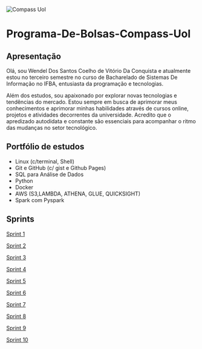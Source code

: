 ![Compass Uol](https://i.imgur.com/BTAqo7j.jpeg)
# Programa-De-Bolsas-Compass-Uol
 
## Apresentação

Olá, sou Wendel Dos Santos Coelho de Vitório Da Conquista e atualmente estou no terceiro semestre no curso de Bacharelado de Sistemas De Informação no IFBA, entusiasta da programação e tecnologias.

Além dos estudos, sou apaixonado por explorar novas tecnologias e tendências do mercado. Estou sempre em busca de aprimorar meus conhecimentos e aprimorar minhas habilidades através de cursos online, projetos e atividades decorrentes da universidade. Acredito que o apredizado autodidata e constante são essenciais para acompanhar o ritmo das mudanças no setor tecnológico.

## Portfólio de estudos

- Linux (c/terminal, Shell)
- Git e GitHub (c/ gist e Github Pages)
- SQL para Análise de Dados
- Python
- Docker
- AWS (S3,LAMBDA, ATHENA, GLUE, QUICKSIGHT)
- Spark com Pyspark

## Sprints

[Sprint 1](https://github.com/WendeldsCoelho/Programa-De-Bolsas-Compass-Uol/tree/main/Sprint_1)

[Sprint 2](https://github.com/WendeldsCoelho/Programa-De-Bolsas-Compass-Uol/tree/main/Sprint_2)

[Sprint 3](https://github.com/WendeldsCoelho/Programa-De-Bolsas-Compass-Uol/tree/main/Sprint_3)

[Sprint 4](https://github.com/WendeldsCoelho/Programa-De-Bolsas-Compass-Uol/tree/main/Sprint_4)

[Sprint 5](https://github.com/WendeldsCoelho/Programa-De-Bolsas-Compass-Uol/tree/main/Sprint_5)

[Sprint 6](https://github.com/WendeldsCoelho/Programa-De-Bolsas-Compass-Uol/tree/main/Sprint_6)

[Sprint 7](https://github.com/WendeldsCoelho/Programa-De-Bolsas-Compass-Uol/tree/main/Sprint_7)

[Sprint 8](https://github.com/WendeldsCoelho/Programa-De-Bolsas-Compass-Uol/tree/main/Sprint_8)

[Sprint 9](https://github.com/WendeldsCoelho/Programa-De-Bolsas-Compass-Uol/tree/main/Sprint_9)

[Sprint 10](https://github.com/WendeldsCoelho/Programa-De-Bolsas-Compass-Uol/tree/main/Sprint_10)
